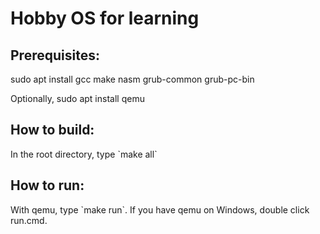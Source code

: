 <h1>Hobby OS for learning</h1>

<h2>Prerequisites:</h2>
<p>sudo apt install gcc make nasm grub-common grub-pc-bin</p>
<p>Optionally, sudo apt install qemu</p>

<h2>How to build:</h2>
<p>In the root directory, type `make all`</p>

<h2>How to run:</h2>
<p>With qemu, type `make run`.
If you have qemu on Windows, double click run.cmd.</p>
